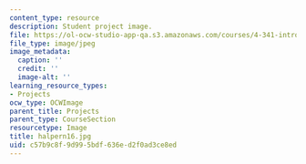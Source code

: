 ```yaml
---
content_type: resource
description: Student project image.
file: https://ol-ocw-studio-app-qa.s3.amazonaws.com/courses/4-341-introduction-to-photography-fall-2002/c57b9c8f9d995bdf636ed2f0ad3ce8ed_halpern16.jpg
file_type: image/jpeg
image_metadata:
  caption: ''
  credit: ''
  image-alt: ''
learning_resource_types:
- Projects
ocw_type: OCWImage
parent_title: Projects
parent_type: CourseSection
resourcetype: Image
title: halpern16.jpg
uid: c57b9c8f-9d99-5bdf-636e-d2f0ad3ce8ed
---
```

